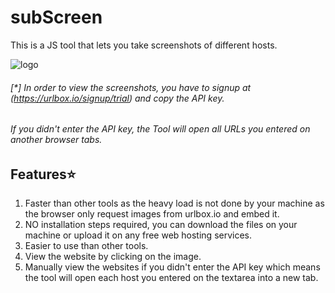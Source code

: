 # subScreen

This is a JS tool that lets you take screenshots of different hosts.

 ![logo](https://raw.githubusercontent.com/momenbasel/subScreen/master/css/logo.png)
 
 
###### [*] In order to view the screenshots, you have to signup at (https://urlbox.io/signup/trial) and copy the API key.
###### If you didn't enter the API key, the Tool will open all URLs you entered on another browser tabs.





## Features⭐
1. Faster than other tools as the heavy load is not done by your machine as the browser only request images from urlbox.io and embed it.
2. NO installation steps required, you can download the files on your machine or upload it on any free web hosting services.
3. Easier to use than other tools.
  4. View the website by clicking on the image.
  5. Manually view the websites if you didn't enter the API key which means the tool will open each host you entered on the textarea into a new tab.
 
 
 
 
